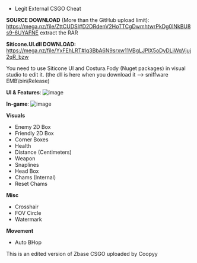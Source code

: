  - Legit External CSGO Cheat

**SOURCE DOWNLOAD** (More than the GitHub upload limit): https://mega.nz/file/ZttCUDSI#D2DRdenV2HoTTCgDwmhtwrPkDg0INkBU8s9-6UYAFNE extract the RAR

**Siticone.UI.dll DOWNLOAD:** https://mega.nz/file/YxFEhLRT#lq3BbA6N9srxw11VBgLJPlX5oDyDLiWqVjuj2qR_bzw

You need to use Siticone UI and Costura.Fody (Nuget packages) in visual studio to edit it. (the dll is here when you download it --> sniffware EMB\bin\Release)

**UI & Features**: ![image](https://user-images.githubusercontent.com/68871451/204049484-c78e1d6b-af77-4401-ac91-e8d799767ab5.png)

**In-game**: ![image](https://user-images.githubusercontent.com/68871451/204049695-4ab0d5ec-2f90-47ae-a624-f02ad3cc8cc6.png)

**Visuals**
 - Enemy 2D Box
 - Friendly 2D Box
 - Corner Boxes
 - Health
 - Distance (Centimeters)
 - Weapon
 - Snaplines
 - Head Box
 - Chams (Internal)
 - Reset Chams

**Misc**
 - Crosshair
 - FOV Circle
 - Watermark

**Movement**
 - Auto BHop

This is an edited version of Zbase CSGO uploaded by Coopyy
